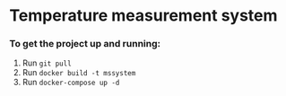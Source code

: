 # Temperature measurement system

### To get the project up and running:
1. Run `git pull`
2. Run `docker build -t mssystem`
3. Run `docker-compose up -d`

